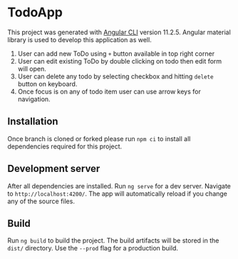 # TodoApp

This project was generated with [Angular CLI](https://github.com/angular/angular-cli) version 11.2.5. Angular material library is used to develop this application as well.

1. User can add new ToDo using `+` button available in top right corner
2. User can edit existing ToDo by double clicking on todo then edit form will open.
3. User can delete any todo by selecting checkbox and hitting `delete` button on keyboard.
4. Once focus is on any of todo item user can use arrow keys for navigation.

## Installation

Once branch is cloned or forked please run `npm ci` to install all dependencies required for this project.

## Development server

After all dependencies are installed.
Run `ng serve` for a dev server. Navigate to `http://localhost:4200/`. The app will automatically reload if you change any of the source files.

## Build

Run `ng build` to build the project. The build artifacts will be stored in the `dist/` directory. Use the `--prod` flag for a production build.
